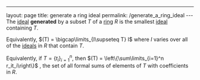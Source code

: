 ---
 layout: page
 title: generate a ring ideal
 permalink: /generate_a_ring_ideal
---The [ideal](https://defsmath.github.io/DefsMath/ring_ideal) **generated** by a subset $T$ of a [ring](https://defsmath.github.io/DefsMath/ring) $R$ is the smallest [ideal](https://defsmath.github.io/DefsMath/###########ideal) containing $T$. 

Equivalently, $(T) = \bigcap\limits_{I\supseteq T} I$ where $I$ varies over all of the [ideals](https://defsmath.github.io/DefsMath/###########ideals) in 
$R$ that contain $T$. 

Equivalently, if $T = \{t_i\}_{i=1}^n$, then $(T) = \left\{\sum\limits_{i=1}^n r_it_i\right\}$ , the set of all formal sums of elements of $T$ with coefficients in $R$.

